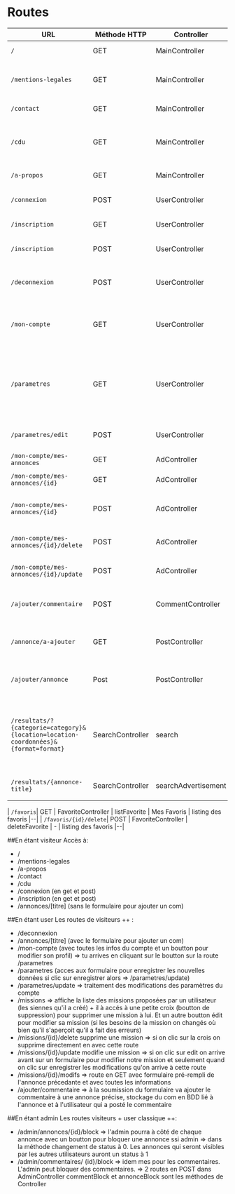 # Routes

| URL | Méthode HTTP | Controller | Méthode | Titre | Contenu | Commentaire |
|--|--|--|--|--|--|--|
| `/`| GET | MainController | home | La Comete | -- | Page d'Accueil|
| `/mentions-legales` | GET | MainController | legalMentions | Mentions Légales | Paragraphes sur les mentions légales | -- |
| `/contact` | GET | MainController | contact | Contact | Formulaire de contact |--|
| `/cdu` | GET | MainController | conditions | Condition générale d'utilisation | Paragraphe sur les conditions générales d'utilisation |--|
| `/a-propos` | GET | MainController | about | A Propos | Paragraphes à propos | -- |
|`/connexion`|POST|UserController|signinPost| - |traitement du formulaire de connexion|--|
|`/inscription`|GET|UserController|signup|Inscription|formulaire d'inscription|--|
|`/inscription`|POST|UserController|signupPost| - |traitement du formulaire d'inscription|--|
| `/deconnexion` |POST|UserController|logout| - | traitement de la déconnexion de l'utilisateur|--|
| `/mon-compte` | GET | UserController | userGet | Mon Compte | profil utilisateur avec modification d'informations | -- |
|`/parametres`|GET|UserController|settings|Mes Paramètres|formulaire avec les champs pré-remplis des paramètres du compte  + boutton enregistrer|--|
|`/parametres/edit`|POST|UserController|settingsUpdate| - | traitement du formulaire pour|--|
| `/mon-compte/mes-annonces` | GET | AdController | dreams | Mes Annonces | liste des rêves en ligne | -- |
| `/mon-compte/mes-annonces/{id}` | GET | AdController | adGet | [titre annonce] | contenu de l'annonce | -- |
| `/mon-compte/mes-annonces/{id}` | POST | AdController | adPost | [titre annonce] | possibilité de modifier le contenu de l'annonce | -- |
|`/mon-compte/mes-annonces/{id}/delete`|POST|AdController|missionDelete| - | - | supprime une mission à un id précis|
|`/mon-compte/mes-annonces/{id}/update`|POST|AdController|missionUpdate| - | - | modifie une mission à un id précis|
|`/ajouter/commentaire`|POST|CommentController|newComment| - | traitement de l'ajout d'un commentaire à l'annonce|--|
|`/annonce/a-ajouter`|GET|PostController|newAd| - | affichage du formulaire pour ajouter une annonce|--|
|`/ajouter/annonce`|Post|PostController|newAdPost| - | traitement de l'ajout d'un commentaire à l'annonce|--|
| `/resultats/?{categorie=category}&{location=location-coordonnées}&{format=format}` | SearchController | search | Résultats | résultats de recherche | récupération en GET de la catégorie, la localisation et le style d'affichage (carte ou liste) |
| `/resultats/{annonce-title}` | SearchController | searchAdvertisement | [titre/nom] | page Mission/Profil | page dédiée pour chaque annonce |

| `/favoris`| GET | FavoriteController | listFavorite | Mes Favoris | listing des favoris |--|
| `/favoris/{id}/delete`| POST | FavoriteController | deleteFavorite | - | listing des favoris |--|





##En étant visiteur
Accès à:
- /
- /mentions-legales
- /a-propos
- /contact
- /cdu
- /connexion (en get et post)
- /inscription (en get et post)
- /annonces/[titre] (sans le formulaire pour ajouter un com)


##En étant user
Les routes de visiteurs ++ :
- /deconnexion
- /annonces/[titre] (avec le formulaire pour ajouter un com)
- /mon-compte (avec toutes les infos du compte et un boutton pour modifier son profil) => tu arrives en cliquant sur le boutton sur la route /parametres
- /parametres (acces aux formulaire pour enregistrer les nouvelles données si clic sur enregistrer alors => /parametres/update)
- /parametres/update => traitement des modifications des paramètres du compte
- /missions => affiche la liste des missions proposées par un utilisateur (les siennes qu'il a créé) + il à accés à une petite croix (boutton de suppression) pour supprimer une mission à lui. Et un autre boutton édit pour modifier sa mission (si les besoins de la mission on changés où bien qu'il s'aperçoit qu'il a fait des erreurs)
- /missions/{id}/delete supprime une mission => si on clic sur la crois on supprime directement en avec cette route
- /missions/{id}/update modifie une mission => si on clic sur edit on arrive avant sur un formulaire pour modifier notre mission et seulement quand on clic sur enregistrer les modifications qu'on arrive à cette route
- /missions/{id}/modifs => route en GET avec formulaire pré-rempli de l'annonce précedante et avec toutes les informations
- /ajouter/commentaire => à la soumission du formulaire va ajouter le commentaire à une annonce précise, stockage du com en BDD lié à l'annonce et à l'utilisateur qui a posté le commentaire


##En étant admin
Les routes visiteurs + user classique ++:
- /admin/annonces/{id}/block => l'admin pourra à côté de chaque annonce avec un boutton pour bloquer une annonce ssi admin => dans la méthode changement de status à 0. Les annonces qui seront visibles par les autres utilisateurs auront un status à 1
- /admin/commentaires/ {id}/block => idem mes pour les commentaires. L'admin peut bloquer des commentaires.
=> 2 routes en  POST dans AdminController commentBlock et annonceBlock sont les méthodes de Controller

